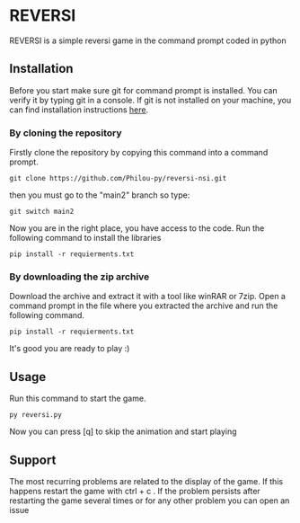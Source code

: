 ﻿REVERSI
=======
REVERSI is a simple reversi game in the command prompt coded in python

Installation
-------
Before you start make sure git for command prompt is installed. You can verify it by typing git in a console. If git is not installed on your machine, you can find installation instructions [here](https://github.com/git-guides/install-git#:~:text=To%20install%20Git,%20navigate%20to,installation%20by%20typing:%20git%20version%20.).

<h3>By cloning the repository</h3>

Firstly clone the repository by copying this command into a command prompt.
```
git clone https://github.com/Philou-py/reversi-nsi.git
```
then you must go to the "main2" branch so type:
```
git switch main2
```
Now you are in the right place, you have access to the code. Run the following command to install the libraries
```
pip install -r requierments.txt
```
<h3>By downloading the zip archive</h3>

Download the archive and extract it with a tool like winRAR or 7zip. Open a command prompt in the file where you extracted the archive and run the following command.
```
pip install -r requierments.txt
```


It's good you are ready to play :)

Usage
-------
Run this command to start the game.
```
py reversi.py
```
Now you can press [q] to skip the animation and start playing

Support
-------
The most recurring problems are related to the display of the game. If this happens restart the game with ctrl + c . If the problem persists after restarting the game several times or for any other problem you can open an issue


